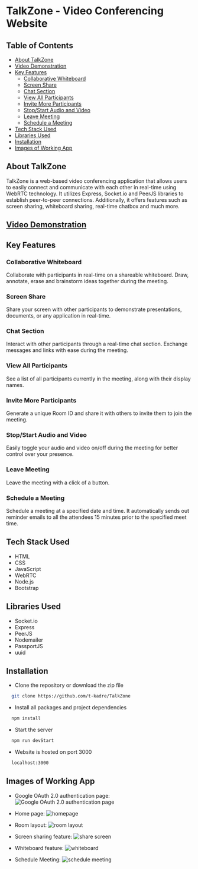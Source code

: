 
# TalkZone - Video Conferencing Website



## Table of Contents
* [About TalkZone](#about-talkzone)
* [Video Demonstration](#video-demonstration)
* [Key Features](#key-features)
    - [Collaborative Whiteboard](#collaborative-whiteboard)
    - [Screen Share](#screen-share)
    - [Chat Section](#chat-section)
    - [View All Participants](#view-all-participants)
    - [Invite More Participants](#invite-more-participants)
    - [Stop/Start Audio and Video](#stopstart-audio-and-video)
    - [Leave Meeting](#leave-meeting)
    - [Schedule a Meeting](#schedule-a-meeting)
* [Tech Stack Used](#tech-stack-used)
* [Libraries Used](#libraries-used)
* [Installation](#installation)
* [Images of Working App](#images-of-working-app)


## About TalkZone
TalkZone is a web-based video conferencing application that allows users to easily connect and communicate with each other in real-time using WebRTC technology. It utilizes Express, Socket.io and PeerJS libraries to establish peer-to-peer connections. Additionally, it offers features such as screen sharing, whiteboard sharing, real-time chatbox and much more.
## [Video Demonstration](https://drive.google.com/file/d/1851LWB5BhKlXBmT1cXzsxgFgUzfc7vN6/view?usp=sharing)
## Key Features
### Collaborative Whiteboard
Collaborate with participants in real-time on a shareable whiteboard. Draw, annotate, erase and brainstorm ideas together during the meeting.

### Screen Share
Share your screen with other participants to demonstrate presentations, documents, or any application in real-time.

### Chat Section
Interact with other participants through a real-time chat section. Exchange messages and links with ease during the meeting.

### View All Participants
See a list of all participants currently in the meeting, along with their display names.

### Invite More Participants
Generate a unique Room ID and share it with others to invite them to join the meeting.

### Stop/Start Audio and Video
Easily toggle your audio and video on/off during the meeting for better control over your presence.

### Leave Meeting
Leave the meeting with a click of a button.

### Schedule a Meeting
Schedule a meeting at a specified date and time. It automatically sends out reminder emails to all the attendees 15 minutes prior to the specified meet time.
 

## Tech Stack Used
- HTML
- CSS
- JavaScript
- WebRTC
- Node.js
- Bootstrap

## Libraries Used
- Socket.io
- Express
- PeerJS
- Nodemailer
- PassportJS
- uuid

## Installation

- Clone the repository or download the zip file
```bash
  git clone https://github.com/t-kadre/TalkZone
```

- Install all packages and project dependencies 
```bash
  npm install
```

- Start the server
```bash
  npm run devStart
```
- Website is hosted on port 3000
```bash
  localhost:3000
```
## Images of Working App
- Google OAuth 2.0 authentication page:
![Google OAuth 2.0 authentication page](https://github.com/t-kadre/TalkZone/assets/106656556/c282a724-7fee-460a-836f-e75ca7d98f63)

- Home page:
![homepage](https://github.com/t-kadre/TalkZone/assets/106656556/a9d71272-48f4-4423-9660-5ae8ce5b6dd4)

- Room layout:
![room layout](https://github.com/t-kadre/TalkZone/assets/106656556/97c2bdde-91eb-4dda-babe-10df1e42f7d1)

- Screen sharing feature:
![share screen](https://github.com/t-kadre/TalkZone/assets/106656556/d1e64efa-477b-469b-8d6a-c9228b03e816)

- Whiteboard feature:
![whiteboard](https://github.com/t-kadre/TalkZone/assets/106656556/159daf2d-2df9-4df7-a52c-d2cdef6513bf)

- Schedule Meeting:
![schedule meeting](https://github.com/t-kadre/TalkZone/assets/106656556/502ee085-ecbc-4b1e-aedc-734ca44aef22)

